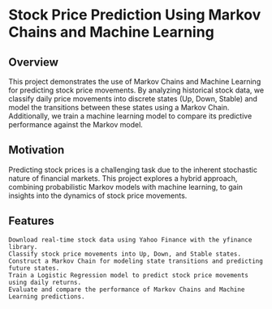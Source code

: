 # Stock Price Prediction Using Markov Chains and Machine Learning


## Overview

This project demonstrates the use of Markov Chains and Machine Learning for predicting stock price movements. By analyzing historical stock data, we classify daily price movements into discrete states (Up, Down, Stable) and model the transitions between these states using a Markov Chain. Additionally, we train a machine learning model to compare its predictive performance against the Markov model.



## Motivation

Predicting stock prices is a challenging task due to the inherent stochastic nature of financial markets. This project explores a hybrid approach, combining probabilistic Markov models with machine learning, to gain insights into the dynamics of stock price movements.


## Features

    Download real-time stock data using Yahoo Finance with the yfinance library.
    Classify stock price movements into Up, Down, and Stable states.
    Construct a Markov Chain for modeling state transitions and predicting future states.
    Train a Logistic Regression model to predict stock price movements using daily returns.
    Evaluate and compare the performance of Markov Chains and Machine Learning predictions.
